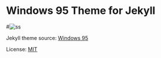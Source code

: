 # Windows 95 Theme for Jekyll

#![ss](https://github.com/h01000110/windows-95/raw/gh-pages/screenshot_2.png)

Jekyll theme source: [Windows 95](https://h01000110.github.io/20170917/windows-95)

License: [MIT](https://github.com/h01000110/windows-95/blob/master/LICENSE)
